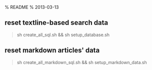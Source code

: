 % README
% 2013-03-13

## reset textline-based search data 

> sh create_all_sql.sh && sh setup_database.sh

## reset markdown articles' data 

> sh create_all_markdown_sql.sh && sh setup_markdown_data.sh
